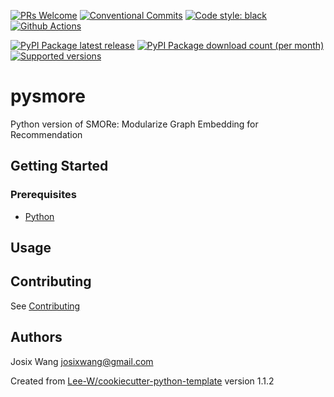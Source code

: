 [![PRs Welcome](https://img.shields.io/badge/PRs-welcome-brightgreen.svg?style=flat-square)](http://makeapullrequest.com)
[![Conventional Commits](https://img.shields.io/badge/Conventional%20Commits-1.0.0-yellow.svg?style=flat-square)](https://conventionalcommits.org)
[![Code style: black](https://img.shields.io/badge/code%20style-black-000000.svg)](https://github.com/psf/black)
[![Github Actions](https://github.com/josix/pysmore/actions/workflows/python-check.yaml/badge.svg)](https://github.com/josix/pysmore/wayback-machine-saver/actions/workflows/python-check.yaml)

[![PyPI Package latest release](https://img.shields.io/pypi/v/pysmore.svg?style=flat-square)](https://pypi.org/project/pysmore/)
[![PyPI Package download count (per month)](https://img.shields.io/pypi/dm/pysmore?style=flat-square)](https://pypi.org/project/pysmore/)
[![Supported versions](https://img.shields.io/pypi/pyversions/pysmore.svg?style=flat-square)](https://pypi.org/project/pysmore/)


# pysmore

Python version of SMORe: Modularize Graph Embedding for Recommendation

## Getting Started

### Prerequisites
* [Python](https://www.python.org/downloads/)

## Usage


## Contributing
See [Contributing](contributing.md)

## Authors
Josix Wang <josixwang@gmail.com>


Created from [Lee-W/cookiecutter-python-template](https://github.com/Lee-W/cookiecutter-python-template/tree/1.1.2) version 1.1.2
